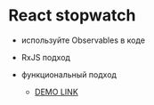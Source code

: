 # React stopwatch

 - используйте Observables в коде

 - RxJS подход

 - функциональный подход

   - [DEMO LINK](https://Alex-Levch.github.io/react-stopwatch/)

